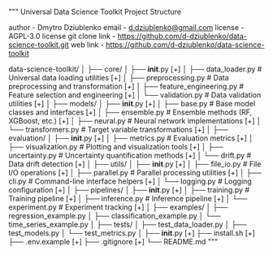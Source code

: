 """
Universal Data Science Toolkit Project Structure

author - Dmytro Dziublenko
email - d.dziublenko@gmail.com
license - AGPL-3.0 license
git clone link - https://github.com/d-dziublenko/data-science-toolkit.git
web link - https://github.com/d-dziublenko/data-science-toolkit

data-science-toolkit/
│
├── core/
│   ├── __init__.py             [+]
│   ├── data_loader.py          # Universal data loading utilities [+]
│   ├── preprocessing.py        # Data preprocessing and transformation [+]
│   ├── feature_engineering.py  # Feature selection and engineering  [+]
│   └── validation.py          # Data validation utilities [+]
│
├── models/
│   ├── __init__.py           [+]
│   ├── base.py               # Base model classes and interfaces [+]
│   ├── ensemble.py           # Ensemble methods (RF, XGBoost, etc.) [+]
│   ├── neural.py             # Neural network implementations [+]
│   └── transformers.py       # Target variable transformations [+]
│
├── evaluation/
│   ├── __init__.py           [+]
│   ├── metrics.py            # Evaluation metrics [+]
│   ├── visualization.py      # Plotting and visualization tools [+]
│   ├── uncertainty.py        # Uncertainty quantification methods [+]
│   └── drift.py             # Data drift detection [+]
│
├── utils/
│   ├── __init__.py          [+]
│   ├── file_io.py           # File I/O operations [+]
│   ├── parallel.py          # Parallel processing utilities [+]
│   ├── cli.py               # Command-line interface helpers [+]
│   └── logging.py           # Logging configuration [+]
│
├── pipelines/
│   ├── __init__.py          [+]
│   ├── training.py          # Training pipeline [+]
│   ├── inference.py         # Inference pipeline [+]
│   └── experiment.py        # Experiment tracking [+]
│
├── examples/
│   ├── regression_example.py
│   ├── classification_example.py
│   └── time_series_example.py
│
├── tests/
│   ├── test_data_loader.py
│   ├── test_models.py
│   └── test_metrics.py
│
├── __init__.py [+]
├── install.sh [+]
├── .env.example [+]
├── .gitignore [+]
└── README.md
"""